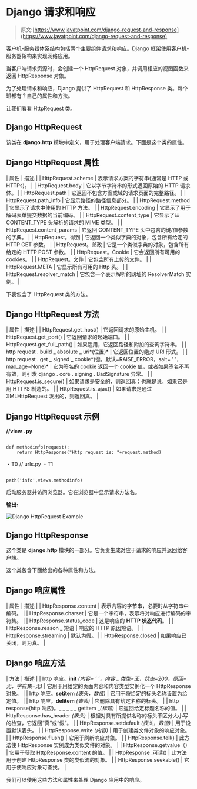 # Django 请求和响应

> 原文:[https://www.javatpoint.com/django-request-and-response](https://www.javatpoint.com/django-request-and-response)

客户机-服务器体系结构包括两个主要组件请求和响应。Django 框架使用客户机-服务器架构来实现网络应用。

当客户端请求资源时，会创建一个 HttpRequest 对象，并调用相应的视图函数来返回 HttpResponse 对象。

为了处理请求和响应，Django 提供了 HttpRequest 和 HttpResponse 类。每个班都有？自己的属性和方法。

让我们看看 HttpRequest 类。

## Django HttpRequest

该类在 **django.http** 模块中定义，用于处理客户端请求。下面是这个类的属性。

## Django HttpRequest 属性

| 属性 | 描述 |
| HttpRequest.scheme | 表示请求方案的字符串(通常是 HTTP 或 HTTPs)。 |
| HttpRequest.body | 它以字节字符串的形式返回原始的 HTTP 请求体。 |
| HttpRequest.path | 它返回不包含方案或域的请求页面的完整路径。 |
| HttpRequest.path_info | 它显示路径的路径信息部分。 |
| HttpRequest.method | 它显示了请求中使用的 HTTP 方法。 |
| HttpRequest.encoding | 它显示了用于解码表单提交数据的当前编码。 |
| HttpRequest.content_type | 它显示了从 CONTENT_TYPE 头解析的请求的 MIME 类型。 |
| HttpRequest.content_params | 它返回 CONTENT_TYPE 头中包含的键/值参数的字典。 |
| HttpRequest。得到 | 它返回一个类似字典的对象，包含所有给定的 HTTP GET 参数。 |
| HttpRequest。邮政 | 它是一个类似字典的对象，包含所有给定的 HTTP POST 参数。 |
| HttpRequest。Cookie | 它会返回所有可用的 cookies。 |
| HttpRequest。文件 | 它包含所有上传的文件。 |
| HttpRequest.META | 它显示所有可用的 Http 头。 |
| HttpRequest.resolver_match | 它包含一个表示解析的网址的 ResolverMatch 实例。 |

下表包含了 HttpRequest 类的方法。

## Django HttpRequest 方法

| 属性 | 描述 |
| HttpRequest.get_host() | 它返回请求的原始主机。 |
| HttpRequest.get_port() | 它返回请求的起始端口。 |
| HttpRequest.get_full_path() | 如果适用，它返回路径和附加的查询字符串。 |
| http request . build _ absolute _ uri*(位置)* | 它返回位置的绝对 URI 形式。 |
| http request . get _ signed _ cookie*(键，默认=RAISE_ERROR，salt= ' '，max_age=None)* | 它为签名的 cookie 返回一个 cookie 值，或者如果签名不再有效，则引发 django . core . signing . BadSignature 异常。 |
| HttpRequest.is_secure() | 如果请求是安全的，则返回真；也就是说，如果它是用 HTTPS 制造的。 |
| HttpRequest.is_ajax() | 如果请求是通过 XMLHttpRequest 发出的，则返回真。 |

## Django HttpRequest 示例

**//view . py**

```

def methodinfo(request):
    return HttpResponse("Http request is: "+request.method)

```

・T0️ // urls.py ・T1️

```

path('info',views.methodinfo)

```

启动服务器并访问浏览器。它在浏览器中显示请求方法名。

**输出:**

![Django HttpRequest Example](../Images/e1e04bb753bea89ba30c5d714442cd43.png)

## Django HttpResponse

这个类是 **django.http** 模块的一部分。它负责生成对应于请求的响应并返回给客户端。

这个类包含下面给出的各种属性和方法。

## Django 响应属性

| 属性 | 描述 |
| HttpResponse.content | 表示内容的字节串，必要时从字符串中编码。 |
| HttpResponse.charset | 它是一个字符串，表示将对响应进行编码的字符集。 |
| HttpResponse.status_code | 这是响应的 **HTTP 状态代码**。 |
| HttpResponse.reason _ 短语 | 响应的 HTTP 原因短语。 |
| HttpResponse.streaming | 默认为假。 |
| HttpResponse.closed | 如果响应已关闭，则为真。 |

## Django 响应方法

| 方法 | 描述 |
| http 响应。__init__ *(内容= ' '，内容 _ 类型=无，状态=200，原因=无，字符集=无)* | 它用于用给定的页面内容和内容类型实例化一个 HttpResponse 对象。 |
| http 响应。__setitem__ *(表头，数值)* | 它用于将给定的标头名称设置为给定值。 |
| http 响应。__delitem__ *(表头)* | 它删除具有给定名称的标头。 |
| http response(http 响应)。_ _ _ _ _ getitem _*(标题)* | 它返回给定标题名称的值。 |
| HttpResponse.has_header *(表头)* | 根据对具有所提供名称的标头不区分大小写的检查，它返回“真”或“假”。 |
| HttpResponse.setdefault *(表头，数值)* | 用于设置默认表头。 |
| HttpResponse.write *(内容)* | 用于创建类文件对象的响应对象。 |
| HttpResponse.flush() | 它用于刷新响应对象。 |
| HttpResponse.tell() | 此方法使 HttpResponse 实例成为类似文件的对象。 |
| HttpResponse.getvalue（） | 它用于获取 HttpResponse.content 的值。 |
| HttpResponse .可读() | 此方法用于创建 HttpResponse 类的类似流的对象。 |
| HttpResponse.seekable() | 它用于使响应对象可查找。 |

我们可以使用这些方法和属性来处理 Django 应用中的响应。